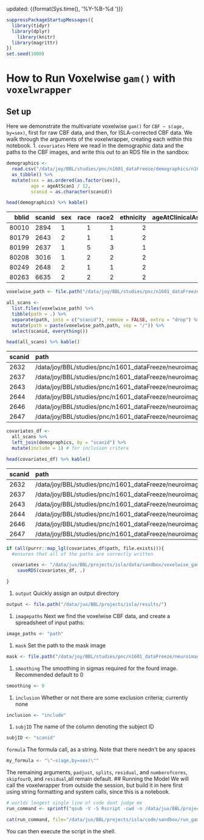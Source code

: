 updated: {{format(Sys.time(), '%Y-%B-%d ')}}

``` r
suppressPackageStartupMessages({
  library(tidyr)
  library(dplyr)
    library(knitr)
  library(magrittr)
})
set.seed(1000)
```

How to Run Voxelwise `gam()` with `voxelwrapper`
================================================

Set up
------

Here we demonstrate the multivariate voxelwise `gam()` for `CBF ~ s(age, by=sex)`, first for raw CBF data, and then, for ISLA-corrected CBF data. We walk through the arguments of the voxelwrapper, creating each within this notebook. 1. `covariates` Here we read in the demographic data and the paths to the CBF images, and write this out to an RDS file in the sandbox:

``` r
demographics <-
  read.csv("/data/joy/BBL/studies/pnc/n1601_dataFreeze/demographics/n1601_demographics_go1_20161212.csv") %>%
  as_tibble() %>%
  mutate(sex = as.ordered(as.factor(sex)),
         age = ageAtScan1 / 12,
         scanid = as.character(scanid))

head(demographics) %>% kable()
```

|  bblid| scanid | sex |  race|  race2|  ethnicity|  ageAtClinicalAssess1|  ageAtCnb1|  ageAtScan1|  edu1|  fedu1|  medu1|  handednessv2|       age|
|------:|:-------|:----|-----:|------:|----------:|---------------------:|----------:|-----------:|-----:|------:|------:|-------------:|---------:|
|  80010| 2894   | 1   |     1|      1|          2|                   260|        260|         261|    14|     20|     16|             1|  21.75000|
|  80179| 2643   | 2   |     1|      1|          2|                   254|        254|         254|    12|     NA|     14|             1|  21.16667|
|  80199| 2637   | 1   |     5|      3|          1|                   243|        244|         244|    12|     NA|     12|             1|  20.33333|
|  80208| 3016   | 1   |     2|      2|          2|                   245|        245|         246|    11|     12|     12|             2|  20.50000|
|  80249| 2648   | 2   |     1|      1|          2|                   250|        250|         250|    16|     10|     12|             1|  20.83333|
|  80263| 6635   | 2   |     2|      2|          2|                   251|        251|         277|    11|     NA|     12|             1|  23.08333|

``` r
voxelwise_path <- file.path("/data/joy/BBL/studies/pnc/n1601_dataFreeze/neuroimaging/asl/voxelwiseMaps_cbf")

all_scans <-
  list.files(voxelwise_path) %>%
  tibble(path = .) %>%
  separate(path, into = c("scanid"), remove = FALSE, extra = "drop") %>%
  mutate(path = paste(voxelwise_path,path, sep = "/")) %>%
  select(scanid, everything())

head(all_scans) %>% kable()
```

| scanid | path                                                                                                             |
|:-------|:-----------------------------------------------------------------------------------------------------------------|
| 2632   | /data/joy/BBL/studies/pnc/n1601\_dataFreeze/neuroimaging/asl/voxelwiseMaps\_cbf/2632\_asl\_quant\_ssT1Std.nii.gz |
| 2637   | /data/joy/BBL/studies/pnc/n1601\_dataFreeze/neuroimaging/asl/voxelwiseMaps\_cbf/2637\_asl\_quant\_ssT1Std.nii.gz |
| 2643   | /data/joy/BBL/studies/pnc/n1601\_dataFreeze/neuroimaging/asl/voxelwiseMaps\_cbf/2643\_asl\_quant\_ssT1Std.nii.gz |
| 2644   | /data/joy/BBL/studies/pnc/n1601\_dataFreeze/neuroimaging/asl/voxelwiseMaps\_cbf/2644\_asl\_quant\_ssT1Std.nii.gz |
| 2646   | /data/joy/BBL/studies/pnc/n1601\_dataFreeze/neuroimaging/asl/voxelwiseMaps\_cbf/2646\_asl\_quant\_ssT1Std.nii.gz |
| 2647   | /data/joy/BBL/studies/pnc/n1601\_dataFreeze/neuroimaging/asl/voxelwiseMaps\_cbf/2647\_asl\_quant\_ssT1Std.nii.gz |

``` r
covariates_df <-
  all_scans %>%
  left_join(demographics, by = "scanid") %>%
  mutate(include = 1) # for inclusion critera

head(covariates_df) %>% kable()
```

| scanid | path                                                                                                             |  bblid| sex |  race|  race2|  ethnicity|  ageAtClinicalAssess1|  ageAtCnb1|  ageAtScan1|  edu1|  fedu1|  medu1|  handednessv2|       age|  include|
|:-------|:-----------------------------------------------------------------------------------------------------------------|------:|:----|-----:|------:|----------:|---------------------:|----------:|-----------:|-----:|------:|------:|-------------:|---------:|--------:|
| 2632   | /data/joy/BBL/studies/pnc/n1601\_dataFreeze/neuroimaging/asl/voxelwiseMaps\_cbf/2632\_asl\_quant\_ssT1Std.nii.gz |  80961| 1   |     1|      1|          2|                   259|        259|         259|    13|     11|     12|             2|  21.58333|        1|
| 2637   | /data/joy/BBL/studies/pnc/n1601\_dataFreeze/neuroimaging/asl/voxelwiseMaps\_cbf/2637\_asl\_quant\_ssT1Std.nii.gz |  80199| 1   |     5|      3|          1|                   243|        244|         244|    12|     NA|     12|             1|  20.33333|        1|
| 2643   | /data/joy/BBL/studies/pnc/n1601\_dataFreeze/neuroimaging/asl/voxelwiseMaps\_cbf/2643\_asl\_quant\_ssT1Std.nii.gz |  80179| 2   |     1|      1|          2|                   254|        254|         254|    12|     NA|     14|             1|  21.16667|        1|
| 2644   | /data/joy/BBL/studies/pnc/n1601\_dataFreeze/neuroimaging/asl/voxelwiseMaps\_cbf/2644\_asl\_quant\_ssT1Std.nii.gz |  81005| 1   |     1|      1|          2|                   241|        241|         241|    14|     12|     20|             1|  20.08333|        1|
| 2646   | /data/joy/BBL/studies/pnc/n1601\_dataFreeze/neuroimaging/asl/voxelwiseMaps\_cbf/2646\_asl\_quant\_ssT1Std.nii.gz |  80812| 2   |     2|      2|          2|                   246|        246|         247|    12|     12|     14|             1|  20.58333|        1|
| 2647   | /data/joy/BBL/studies/pnc/n1601\_dataFreeze/neuroimaging/asl/voxelwiseMaps\_cbf/2647\_asl\_quant\_ssT1Std.nii.gz |  80607| 1   |     2|      2|          2|                   252|        252|         252|    15|     12|     12|             1|  21.00000|        1|

``` r
if (all(purrr::map_lgl(covariates_df$path, file.exists))){
  #ensures that all of the paths are correctly written

  covariates <- "/data/jux/BBL/projects/isla/data/sandbox/voxelwise_gam_covariates.rds" %T>%
    saveRDS(covariates_df, .)

}
```

1.  `output` Quickly assign an output directory

``` r
output <- file.path("/data/jux/BBL/projects/isla/results/")
```

1.  `imagepaths` Next we find the voxelwise CBF data, and create a spreadsheet of input paths:

``` r
image_paths <- "path"
```

1.  `mask` Set the path to the mask image

``` r
mask <- file.path("/data/joy/BBL/studies/pnc/n1601_dataFreeze/neuroimaging/asl/gm10pcalcovemask.nii.gz")
```

1.  `smoothing` The smoothing in sigmas required for the fourd image. Recommended default to 0

``` r
smoothing <- 0
```

1.  `inclusion` Whether or not there are some exclusion criteria; currently none

``` r
inclusion <- "include"
```

1.  `subjID` The name of the column denoting the subject ID

``` r
subjID <- "scanid"
```

`formula` The formula call, as a string. Note that there needn't be any spaces

``` r
my_formula <- "\"~s(age,by=sex)\""
```

The remaining arguments, `padjust`, `splits`, `residual`, and `numberofcores`, `skipfourD`, and `residual`,all remain default. \#\# Running the Model We will call the voxelwrapper from outside the session, but build it in here first using string formatting and system calls, since this is a notebook.

``` r
# worlds longest single line of code dont judge me
run_command <- sprintf("qsub -V -S Rscript -cwd -o /data/jux/BBL/projects/isla/code/sandbox/log -e /data/jux/BBL/projects/isla/code/sandbox/log -binding linear:5 -pe unihost 5 -l h_vmem=30.0G,s_vmem=30.0G /data/joy/BBL/applications/groupAnalysis/gam_voxelwise.R -c %s -o %s -p %s -m %s -s %s -i %s -u %s -f %s -n 5 -s 0 -k 10", covariates, output, image_paths, mask, smoothing, inclusion, subjID, my_formula)

cat(run_command, file="/data/jux/BBL/projects/isla/code/sandbox/run_gam_voxelwise.sh")
```

You can then execute the script in the shell.
